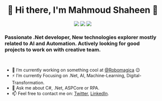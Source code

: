 <h1 align="center">👋 Hi there, I'm Mahmoud Shaheen 👋</h1>

<p align="center">
    <a href="https://twitter.com/MahmoudMShaheen"><img src="https://img.shields.io/badge/twitter-%231FA1F1?style=flat&logo=twitter&logoColor=white"/></a>
    <a href="https://www.linkedin.com/in/mahmoudmshaheen"><img src="https://img.shields.io/badge/linkedin-%230177B5?style=flat&logo=linkedin&logoColor=white"/></a>
    <a href="https://github.com/mahmoudShaheen?tab=followers"><img src="https://img.shields.io/github/followers/MahmoudShaheen?style=social"/></a>
</p>

<h3>
Passionate .Net developer, New technologies explorer mostly related to AI and Automation. Actively looking for good projects to work on with creative team.
</h3> 
<br> 

- 🔭 I’m currently working on something cool at [@Robomagica](https://github.com/Robomagica) :wink:
- ⚡ I’m currently Focusing on .Net, AI, Machine-Learning, Digital-Transformation.
- 💬 Ask me about C#, .Net, ASPCore or RPA.
- 📫 Feel free to contact me on: [Twitter](https://twitter.com/MahmoudMShaheen), [LinkedIn](https://www.linkedin.com/in/mahmoudmshaheen).



<!--
**mahmoudShaheen/MahmoudShaheen** is a ✨ _special_ ✨ repository because its `README.md` (this file) appears on your GitHub profile.

Here are some ideas to get you started:

- 🔭 I’m currently working on ...
- 🌱 I’m currently learning ...
- 👯 I’m looking to collaborate on ...
- 🤔 I’m looking for help with ...
- 💬 Ask me about ...
- 📫 How to reach me: ...
- 😄 Pronouns: ...
- ⚡ Fun fact: ...
-->
